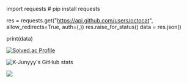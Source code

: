 import requests # pip install requests

res = requests.get("https://api.github.com/users/octocat",
    allow_redirects=True, auth=(<ljg7234>,<repo>))
res.raise_for_status()
data = res.json()

print(data)


[![Solved.ac Profile](http://mazassumnida.wtf/api/v2/generate_badge?boj=ljg7234)](https://solved.ac/ljg7234/) 

![K-Junyyy's GitHub stats](https://github-readme-stats.vercel.app/api?username=ljg7234&show_icons=true&theme=dracula)

<img src="https://github-readme-stats.vercel.app/api/top-langs/?username=ljg7234&layout=compact"><br><br>
